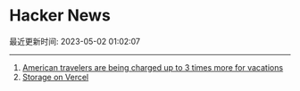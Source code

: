 # Hacker News

最近更新时间: 2023-05-02 01:02:07

--- 
1. [American travelers are being charged up to 3 times more for vacations](https://www.dailymail.co.uk/news/article-12022271/How-travelers-charged-THREE-times-vacations-booked-websites.html) 
2. [Storage on Vercel](https://vercel.com/blog/vercel-storage) 
